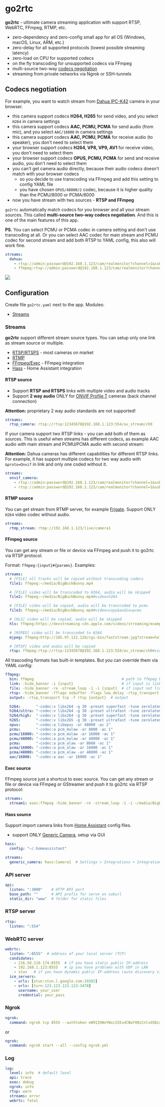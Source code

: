 # go2rtc

**go2rtc** - ultimate camera streaming application with support RTSP, WebRTC, FFmpeg, RTMP, etc.

- zero-dependency and zero-config small app for all OS (Windows, macOS, Linux, ARM, etc.)
- zero-delay for all supported protocols (lowest possible streaming latency)
- zero-load on CPU for supported codecs
- on the fly transcoding for unsupported codecs via FFmpeg
- multi-source two-way [codecs negotiation](#codecs-negotiation)
- streaming from private networks via Ngrok or SSH-tunnels

## Codecs negotiation

For example, you want to watch stream from [Dahua IPC-K42](https://www.dahuasecurity.com/fr/products/All-Products/Network-Cameras/Wireless-Series/Wi-Fi-Series/4MP/IPC-K42) camera in your browser.

- this camera support codecs **H264, H265** for send video, and you select `H264` in camera settings
- this camera support codecs **AAC, PCMU, PCMA** for send audio (from mic), and you select `AAC/16000` in camera settings
- this camera support codecs **AAC, PCMU, PCMA** for receive audio (to speaker), you don't need to select them
- your browser support codecs **H264, VP8, VP9, AV1** for receive video, you don't need to select them
- your browser support codecs **OPUS, PCMU, PCMA** for send and receive audio, you don't need to select them
- you can't get camera audio directly, because their audio codecs doesn't match with your browser codecs 
   - so you decide to use transcoding via FFmpeg and add this setting to config YAML file
   - you have chosen `OPUS/48000/2` codec, because it is higher quality than the PCMU/8000 or PCMA/8000
- now you have stream with two sources - **RTSP and FFmpeg**

`go2rtc` automatically match codecs for you browser and all your stream sources. This called **multi-source two-way codecs negotiation**. And this is one of the main features of this app.

**PS.** You can select PCMU or PCMA codec in camera setting and don't use transcoding at all. Or you can select AAC codec for main stream and PCMU codec for second stream and add both RTSP to YAML config, this also will work fine.

```yaml
streams:
  dahua:
    - rtsp://admin:password@192.168.1.123/cam/realmonitor?channel=1&subtype=0&unicast=true&proto=Onvif
    - ffmpeg:rtsp://admin:password@192.168.1.123/cam/realmonitor?channel=1&subtype=0&unicast=true&proto=Onvif#audio=opus
```

![](codecs.svg)

## Configuration

Create file `go2rtc.yaml` next to the app. Modules:

- [Streams](#streams)

### Streams

**go2rtc** support different stream source types. You can setup only one link as stream source or multiple.

- [RTSP/RTSPS](#rtsp-source) - most cameras on market
- [RTMP](#rtmp-source)
- [FFmpeg/Exec](#ffmpeg-source) - FFmpeg integration
- [Hass](#hass-source) - Home Assistant integration

#### RTSP source

- Support **RTSP and RTSPS** links with multiple video and audio tracks
- Support **2 way audio** ONLY for [ONVIF Profile T](https://www.onvif.org/specs/stream/ONVIF-Streaming-Spec.pdf) cameras (back channel connection)

**Attention:** proprietary 2 way audio standards are not supported!

```yaml
streams:
  rtsp_camera: rtsp://rtsp:12345678@192.168.1.123:554/av_stream/ch0
```

If your camera support two RTSP links - you can add both of them as sources. This is useful when streams has different codecs, as example AAC audio with main stream and PCMU/PCMA audio with second stream:

**Attention:** Dahua cameras has different capabilities for different RTSP links. For example, it has support multiple codecs for two way audio with `&proto=Onvif` in link and only one coded without it.

```yaml
streams:
  onvif_camera:
    - rtsp://admin:password@192.168.1.123/cam/realmonitor?channel=1&subtype=0&unicast=true&proto=Onvif
    - rtsp://admin:password@192.168.1.123/cam/realmonitor?channel=1&subtype=1
```

#### RTMP source

You can get stream from RTMP server, for example [Frigate](https://docs.frigate.video/configuration/rtmp). Support ONLY `H264` video codec without audio.

```yaml
streams:
  rtmp_stream: rtmp://192.168.1.123/live/camera1
```

#### FFmpeg source

You can get any stream or file or device via FFmpeg and push it to go2rtc via RTSP protocol.

Format: `ffmpeg:{input}#{params}`. Examples:

```yaml
streams:
  # [FILE] all tracks will be copied without transcoding codecs
  file1: ffmpeg:~/media/BigBuckBunny.mp4

  # [FILE] video will be transcoded to H264, audio will be skipped
  file2: ffmpeg:~/media/BigBuckBunny.mp4#video=h264

  # [FILE] video will be copied, audio will be transcoded to pcmu
  file3: ffmpeg:~/media/BigBuckBunny.mp4#video=copy&audio=pcmu

  # [HLS] video will be copied, audio will be skipped
  hls: ffmpeg:https://devstreaming-cdn.apple.com/videos/streaming/examples/bipbop_16x9/gear5/prog_index.m3u8#video=copy

  # [MJPEG] video will be transcoded to H264
  mjpeg: ffmpeg:http://185.97.122.128/cgi-bin/faststream.jpg?stream=half&fps=15#video=h264

  # [RTSP] video and audio will be copied
  rtsp: ffmpeg:rtsp://rtsp:12345678@192.168.1.123:554/av_stream/ch0#video=copy&audio=copy
```

All trascoding formats has built-in templates. But you can override them via YAML config:

```yaml
ffmpeg:
  bin: ffmpeg                                        # path to ffmpeg binary
  link: -hide_banner -i {input}                      # if input is link
  file: -hide_banner -re -stream_loop -1 -i {input}  # if input not link
  rtsp: -hide_banner -fflags nobuffer -flags low_delay -rtsp_transport tcp -i {input}  # if input is RTSP link
  output: -rtsp_transport tcp -f rtsp {output}  # output

  h264:       "-codec:v libx264 -g 30 -preset superfast -tune zerolatency -profile main -level 4.1"
  h264/ultra: "-codec:v libx264 -g 30 -preset ultrafast -tune zerolatency"
  h264/high:  "-codec:v libx264 -g 30 -preset superfast -tune zerolatency"
  h265:       "-codec:v libx265 -g 30 -preset ultrafast -tune zerolatency"
  opus:       "-codec:a libopus -ar 48000 -ac 2"
  pcmu:       "-codec:a pcm_mulaw -ar 8000 -ac 1"
  pcmu/16000: "-codec:a pcm_mulaw -ar 16000 -ac 1"
  pcmu/48000: "-codec:a pcm_mulaw -ar 48000 -ac 1"
  pcma:       "-codec:a pcm_alaw -ar 8000 -ac 1"
  pcma/16000: "-codec:a pcm_alaw -ar 16000 -ac 1"
  pcma/48000: "-codec:a pcm_alaw -ar 48000 -ac 1"
  aac/16000:  "-codec:a aac -ar 16000 -ac 1"
```

#### Exec source

FFmpeg source just a shortcut to exec source. You can get any stream or file or device via FFmpeg or GStreamer and push it to go2rtc via RTSP protocol: 

```yaml
streams:
  stream1: exec:ffmpeg -hide_banner -re -stream_loop -1 -i ~/media/BigBuckBunny.mp4 -c copy -rtsp_transport tcp -f rtsp {output}
```

#### Hass source

Support import camera links from [Home Assistant](https://www.home-assistant.io/) config files.

- support ONLY [Generic Camera](https://www.home-assistant.io/integrations/generic/), setup via GUI

```yaml
hass:
  config: "~/.homeassistant"

streams:
  generic_camera: hass:Camera1  # Settings > Integrations > Integration Name
```

### API server

```yaml
api:
  listen: ":3000"    # HTTP API port
  base_path: ""      # API prefix for serve on suburl
  static_dir: "www"  # folder for static files
```

### RTSP server

```yaml
rtsp:
  listen: ":554"
```

### WebRTC server

```yaml
webrtc:
  listen: ":8555"  # address of your local server (TCP)
  candidates:
    - 216.58.210.174:8555  # if you have static public IP-address
    - 192.168.1.123:8555   # ip you have problems with UDP in LAN
    - stun   # if you have dynamic public IP-address (auto discovery via STUN)
  ice_servers:
    - urls: [stun:stun.l.google.com:19302]
    - urls: [turn:123.123.123.123:3478]
      username: your_user
      credential: your_pass
```

### Ngrok

```yaml
ngrok:
  command: ngrok tcp 8555 --authtoken eW91IHNoYWxsIG5vdCBwYXNzCnlvdSBzaGFsbCBub3QgcGFzcw
```

or

```yaml
ngrok:
  command: ngrok start --all --config ngrok.yml
```

### Log

```yaml
log:
  level: info  # default level
  api: trace
  exec: debug
  ngrok: info
  rtsp: warn
  streams: error
  webrtc: fatal
```
